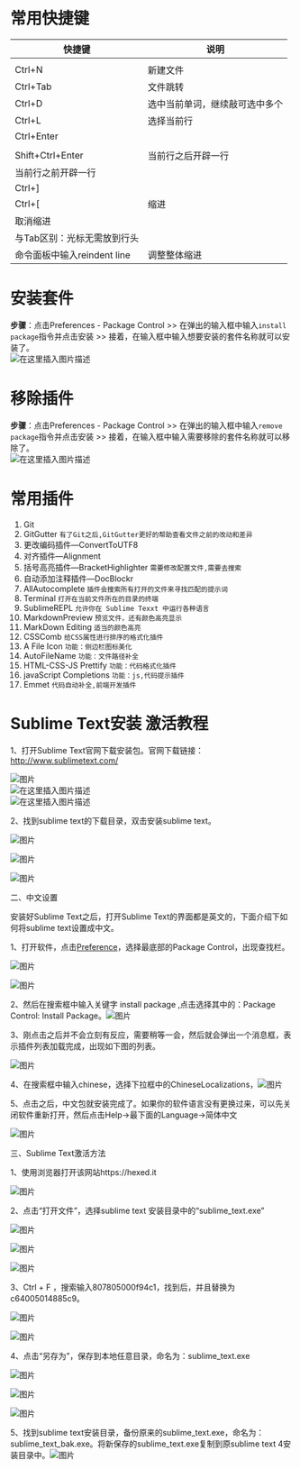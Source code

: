 

# 常用快捷键

| 快捷键                  | 说明              |
| -------------------- | --------------- |
|                      |                 |
| Ctrl+N               | 新建文件            |
| Ctrl+Tab             | 文件跳转            |
| Ctrl+D               | 选中当前单词，继续敲可选中多个 |
| Ctrl+L               | 选择当前行           |
| Ctrl+Enter           |                 |
|                      |                 |
| Shift+Ctrl+Enter     | 当前行之后开辟一行       |
| 当前行之前开辟一行            |                 |
| Ctrl+]               |                 |
| Ctrl+[               | 缩进              |
| 取消缩进                 |                 |
| 与Tab区别：光标无需放到行头      |                 |
| 命令面板中输入reindent line | 调整整体缩进          |

# 安装套件

**步骤**：点击Preferences - Package Control >> 在弹出的输入框中输入`install package`指令并点击安装 >> 接着，在输入框中输入想要安装的套件名称就可以安装了。  
![在这里插入图片描述](https://img-blog.csdnimg.cn/0d954a629ed14dcaa431784b6e1a2b42.png)

# 移除插件

**步骤**：点击Preferences - Package Control >> 在弹出的输入框中输入`remove package`指令并点击安装 >> 接着，在输入框中输入需要移除的套件名称就可以移除了。  
![在这里插入图片描述](https://img-blog.csdnimg.cn/0cc111b4a96747299f6f49dd1e515203.png)

# 常用插件

1. Git
2. GitGutter   `有了Git之后,GitGutter更好的帮助查看文件之前的改动和差异`
3. 更改编码插件—ConvertToUTF8
4. 对齐插件—Alignment
5. 括号高亮插件—BracketHighlighter  `需要修改配置文件,需要去搜索`
6. 自动添加注释插件—DocBlockr
7. AllAutocomplete  `插件会搜索所有打开的文件来寻找匹配的提示词`
8. Terminal  `打开在当前文件所在的目录的终端`
9. SublimeREPL  `允许你在 Sublime Texxt 中运行各种语言`
10. MarkdownPreview  `预览文件，还有颜色高亮显示`
11. MarkDown Editing  `适当的颜色高亮`
12. CSSComb  `给CSS属性进行排序的格式化插件`
13. A File Icon  `功能：侧边栏图标美化`
14. AutoFileName  `功能：文件路径补全`
15. HTML-CSS-JS Prettify   `功能：代码格式化插件`
16. javaScript Completions   `功能：js,代码提示插件`
17. Emmet   `代码自动补全,前端开发插件`


# Sublime Text安装 激活教程

1、打开Sublime Text官网下载安装包。官网下载链接：http://www.sublimetext.com/

![图片](https://img-blog.csdnimg.cn/img_convert/af593078ad21e12646bdfb9504ad5ff2.png)  
![在这里插入图片描述](https://img-blog.csdnimg.cn/523495dc91f44861ad4f4d0998777ff6.png)  
![在这里插入图片描述](https://img-blog.csdnimg.cn/e484586c1c6345c8819e7fe201f62ae8.png)

2、找到sublime text的下载目录，双击安装sublime text。

![图片](https://img-blog.csdnimg.cn/img_convert/daa38f5aefbf9dc3989235780b5c63c3.png)

![图片](https://img-blog.csdnimg.cn/img_convert/dd8ec583028d1f91d324670446f1d0a8.png)

![图片](https://img-blog.csdnimg.cn/img_convert/c767dd5e2f893f866999dc6cfe9734ea.png)


二、中文设置

安装好Sublime Text之后，打开Sublime Text的界面都是英文的，下面介绍下如何将sublime text设置成中文。

1、打开软件，点击[Preference](https://so.csdn.net/so/search?q=Preference&spm=1001.2101.3001.7020)，选择最底部的Package Control，出现查找栏。

![图片](https://img-blog.csdnimg.cn/img_convert/81670c8dacd2bc29586edcb1e89f2221.png)

![图片](https://img-blog.csdnimg.cn/img_convert/98431ea0dbfd53d04c26ed7a341fbc97.png)


2、然后在搜索框中输入关键字 install package ,点击选择其中的：Package Control: Install Package。![图片](https://img-blog.csdnimg.cn/img_convert/c85f9a09c9bbbd70ce12a33912c8f303.png)

3、刚点击之后并不会立刻有反应，需要稍等一会，然后就会弹出一个消息框，表示插件列表加载完成，出现如下图的列表。

![图片](https://img-blog.csdnimg.cn/img_convert/0e400d2070c0d29403f70649b396ae8c.png)

4、在搜索框中输入chinese，选择下拉框中的ChineseLocalizations，![图片](https://img-blog.csdnimg.cn/img_convert/4f85fc3c2ed2571e3332130444ceae4f.png)

5、点击之后，中文包就安装完成了。如果你的软件语言没有更换过来，可以先关闭软件重新打开，然后点击Help->最下面的Language->简体中文

![图片](https://img-blog.csdnimg.cn/img_convert/63d57cbb89e2cc97a91e6da504aaffe8.png)

三、Sublime Text激活方法

1、使用浏览器打开该网站https://hexed.it

![图片](https://img-blog.csdnimg.cn/img_convert/d46dde3435955be2ca39a543b7fd6456.png)

2、点击“打开文件”，选择sublime text 安装目录中的“sublime_text.exe”

![图片](https://img-blog.csdnimg.cn/img_convert/c241b6176ad2c6893e920d461b95fc6e.png)

![图片](https://img-blog.csdnimg.cn/img_convert/62295431bc29933ff43cad118d65ee33.png)

![图片](https://img-blog.csdnimg.cn/img_convert/9e1cb41e527a7e4364c48611cf536287.png)

3、Ctrl + F ，搜索输入807805000f94c1，找到后，并且替换为c64005014885c9。

![图片](https://img-blog.csdnimg.cn/img_convert/45e415cfac98fa2ec038a254e8ed4a5d.png)

![图片](https://img-blog.csdnimg.cn/img_convert/5dc62120600e3bd3dce4d9fe47e0d35b.png)

4、点击“另存为”，保存到本地任意目录，命名为：sublime_text.exe

![图片](https://img-blog.csdnimg.cn/img_convert/202e2bf4ba30009a011359ae0b4a4600.png)

![图片](https://img-blog.csdnimg.cn/img_convert/acd73d54735fad46bd9c50340b862520.png)

![图片](https://img-blog.csdnimg.cn/img_convert/23e3e4979c4039dbb6cfb1a0f9f568fd.png)

5、找到sublime text安装目录，备份原来的sublime_text.exe，命名为：sublime_text_bak.exe。将新保存的sublime_text.exe复制到原sublime text 4安装目录中。![图片](https://img-blog.csdnimg.cn/img_convert/149be2043b147c5d83ff5055c7d604c1.png)


